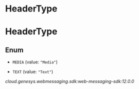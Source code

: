 # HeaderType


# HeaderType

## Enum


* `MEDIA` (value: `"Media"`)

* `TEXT` (value: `"Text"`)




_cloud.genesys.webmessaging.sdk:web-messaging-sdk:12.0.0_
